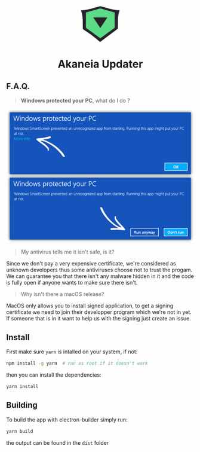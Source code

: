 
<center>
  <img src="resources/icon.svg" style="height:6rem;">
  <h1>
    Akaneia Updater
  </h1>
</center>

## F.A.Q.

> **Windows protected your PC**, what do I do ?

![](resources/help/windows.jpg)

> My antivirus tells me it isn't safe, is it?

Since we don't pay a very expensive certificate, we're considered as unknown developers thus some antiviruses choose not to trust the progam. We can guarantee you that there isn't any malware hidden in it and the code is fully open if anyone wants to make sure there isn't.

> Why isn't there a macOS release?

MacOS only allows you to install signed application, to get a signing certificate we need to join their developper program which we're not in yet. If someone that is in it want to help us with the signing just create an issue.

## Install

First make sure `yarn` is intalled on your system, if not:

```bash
npm install -g yarn  # run as root if it doesn't work
```

then you can install the dependencies:

```bash
yarn install
```

## Building

To build the app with electron-builder simply run:

```bash
yarn build
```

the output can be found in the `dist` folder